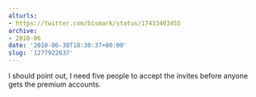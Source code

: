 ```yaml
---
alturls:
- https://twitter.com/bismark/status/17433403455
archive:
- 2010-06
date: '2010-06-30T18:30:37+00:00'
slug: '1277922637'
---
```


I should point out, I need five people to accept the invites before anyone gets the premium accounts.

